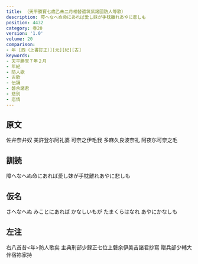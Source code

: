 ```yaml
---
title: （天平勝寳七歳乙未二月相替遣筑紫諸國防人等歌）
description: 障へなへぬ命にあれば愛し妹が手枕離れあやに悲しも
position: 4432
category: 巻20
version: '1.0'
volume: 20
comparison:
- 年 [西（上書訂正）][元][紀][古]
keywords:
- 天平勝宝７年２月
- 年紀
- 防人歌
- 古歌
- 伝誦
- 磐余諸君
- 悲別
- 恋情
---
```


## 原文

佐弁奈弁奴 美許登尓阿礼婆 可奈之伊毛我 多麻久良波奈礼 阿夜尓可奈之毛

## 訓読

障へなへぬ命にあれば愛し妹が手枕離れあやに悲しも

## 仮名

さへなへぬ みことにあれば かなしいもが たまくらはなれ あやにかなしも

## 左注

右八首昔<年>防人歌矣 主典刑部少録正七位上磐余伊美吉諸君抄寫 贈兵部少輔大伴宿祢家持
